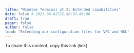 ```yaml
---
title: "Windows Terminal pt.2: Extended capabilities"
date: false # 2021-04-02T22:48:52-06:00
draft: true
pager: false
author: false
lead: "Extending our configuration files for VPC and WSL"
---
```












To share this content, copy this link (link)